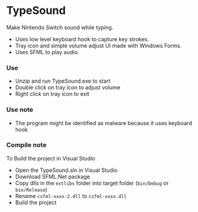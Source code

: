 # TypeSound

Make Nintendo Switch sound while typing.
- Uses low level keyboard hook to capture key strokes.
- Tray icon and simple volume adjust UI made with Windows Forms.
- Uses SFML to play audio.

### Use
- Unzip and run TypeSound.exe to start
- Double click on tray icon to adjust volume
- Right click on tray icon to exit

### Use note
- The program might be identified as malware because it uses keyboard hook

### Compile note
To Build the project in Visual Studio
- Open the TypeSound.sln in Visual Studio
- Download SFML.Net package 
- Copy dlls in the `extlibs` folder into target folder (`bin/Debug` or `bin/Release`)
- Rename `csfml-xxxx-2.dll` to `csfml-xxxx.dll`
- Build the project
